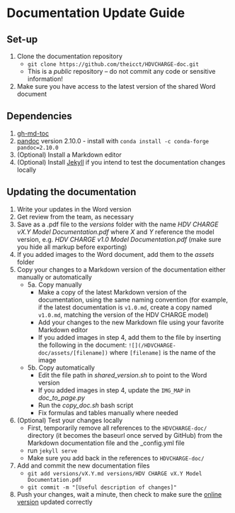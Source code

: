 # Documentation Update Guide

## Set-up

1. Clone the documentation repository
   - `git clone https://github.com/theicct/HDVCHARGE-doc.git`
   - This is a _public_ repository – do not commit any code or sensitive information!
2. Make sure you have access to the latest version of the shared Word document

## Dependencies
1. [gh-md-toc](https://github.com/ekalinin/github-markdown-toc)
2. [pandoc](https://pandoc.org/index.html) version 2.10.0 - install with `conda install -c conda-forge pandoc=2.10.0`
3. (Optional) Install a Markdown editor
4. (Optional) Install [Jekyll](https://jekyllrb.com/) if you intend to test the documentation changes locally


## Updating the documentation

1. Write your updates in the Word version
2. Get review from the team, as necessary
3. Save as a .pdf file to the _versions_ folder with the name _HDV CHARGE vX.Y Model Documentation.pdf_ where _X_ and _Y_ reference the model version, e.g. _HDV CHARGE v1.0 Model Documentation.pdf_ (make sure you hide all markup before exporting)
4. If you added images to the Word document, add them to the _assets_ folder
5. Copy your changes to a Markdown version of the documentation either manually or automatically
   - 5a. Copy manually
     - Make a copy of the latest Markdown version of the documentation, using the same naming convention (for example, if the latest documentation is `v1.0.md`, create a copy named `v1.0.md`, matching the version of the HDV CHARGE model)
     - Add your changes to the new Markdown file using your favorite Markdown editor
     - If you added images in step 4, add them to the file by inserting the following in the document: `![](/HDVCHARGE-doc/assets/[filename])` where `[filename]` is the name of the image
   -  5b. Copy automatically
      - Edit the file path in _shared_version.sh_ to point to the Word version
      - If you added images in step 4, update the `IMG_MAP` in _doc_to_page.py_
      - Run the _copy_doc.sh_ bash script
      - Fix formulas and tables manually where needed
6. (Optional) Test your changes locally
   - First, temporarily remove all references to the `HDVCHARGE-doc/` directory (it becomes the baseurl once served by GitHub) from the Markdown documentation file and the _config.yml file
   - run `jekyll serve`
   - Make sure you add back in the references to `HDVCHARGE-doc/`
7. Add and commit the new documentation files
   - `git add versions/vX.Y.md versions/HDV CHARGE vX.Y Model Documentation.pdf`
   - `git commit -m "[Useful description of changes]"`
8. Push your changes, wait a minute, then check to make sure the [online version](https://theicct.github.io/EVCHARGE-doc) updated correctly
